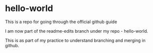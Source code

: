 # hello-world
This is a repo for going through the official github guide

I am now part of the readme-edits branch under my repo - hello-world.

This is as part of my practice to understand branching and merging in github.
